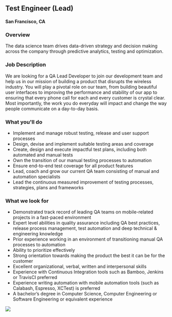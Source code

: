 ## Test Engineer (Lead)
#### San Francisco, CA

### Overview
The data science team drives data-driven strategy and decision making across the company through predictive analytics, testing and optimization.

### Job Description
We are looking for a QA Lead Developer to join our development team and help us in our mission of building a product that disrupts the wireless industry. You will play a pivotal role on our team, from building beautiful user interfaces to improving the performance and stability of our app to ensuring that every phone call for each and every customer is crystal clear. Most importantly, the work you do everyday will impact and change the way people communicate on a day-to-day basis.

### What you'll do
+ Implement and manage robust testing, release and user support processes
+ Design, devise and implement suitable testing areas and coverage
+ Create, design and execute impactful test plans, including both automated and manual tests
+ Own the transition of our manual testing processes to automation
+ Ensure end-to-end test coverage for all product features
+ Lead, coach and grow our current QA team consisting of manual and automation specialists
+ Lead the continuous measured improvement of testing processes, strategies, plans and frameworks

### What we look for
+ Demonstrated track record of leading QA teams on mobile-related projects in a fast-paced environment
+ Expert level abilities in quality assurance including QA best practices, release process management, test automation and deep technical & engineering knowledge
+ Prior experience working in an environment of transitioning manual QA processes to automation
+ Ability to prioritize effectively
+ Strong orientation towards making the product the best it can be for the customer
+ Excellent organizational, verbal, written and interpersonal skills
+ Experience with Continuous Integration tools such as Bamboo, Jenkins or TravisCI preferred
+ Experience writing automation with mobile automation tools (such as Calabash, Espresso, XCTest) is preferred
+ A bachelor’s degree in Computer Science, Computer Engineering or Software Engineering or equivalent experience


[<img src='https://dabuttonfactory.com/button.png?t=Apply&f=Calibri-Bold&ts=24&tc=fff&tshs=1&tshc=000&hp=20&vp=8&c=5&bgt=gradient&bgc=3d85c6&ebgc=073763'>](https://letsrockit.co/users/auth/github?job_id=vgv4de5vdw-test-engineer-lead)
